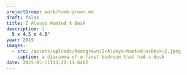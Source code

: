 ```yaml
---
projectGroup: work/home-grown.md
draft: false
title: I Always Wanted A Desk
description: |
  5 x 4.5 x 4.5"
year: 2019
images:
  - src: /assets/uploads/homegrown/I+Always+Wanted+a+Desk+2.jpeg
    caption: a diaramma of m first bedroom that had a desk
date: 2025-05-11T13:22:11.648Z
---
```


